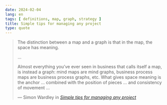 ```yaml
---
date: 2024-02-04
lang: en
tags: [ definitions, map, graph, strategy ]
title: Simple tips for managing any project
type: quote
---
```


> The distinction between a map and a graph is that in the map, the space has meaning.
>
> …
>
> Almost everything you’ve ever seen in business that calls itself a map, is instead a graph: mind maps are mind graphs, business process maps are business process graphs, etc. What gives space meaning is the anchor … combined with the position of pieces … and consistency of movement …
>
> — Simon Wardley in <cite>[Simple tips for managing any project](https://swardley.medium.com/simple-tips-for-managing-any-project-b9fc674b93b1#3a20)</cite>

